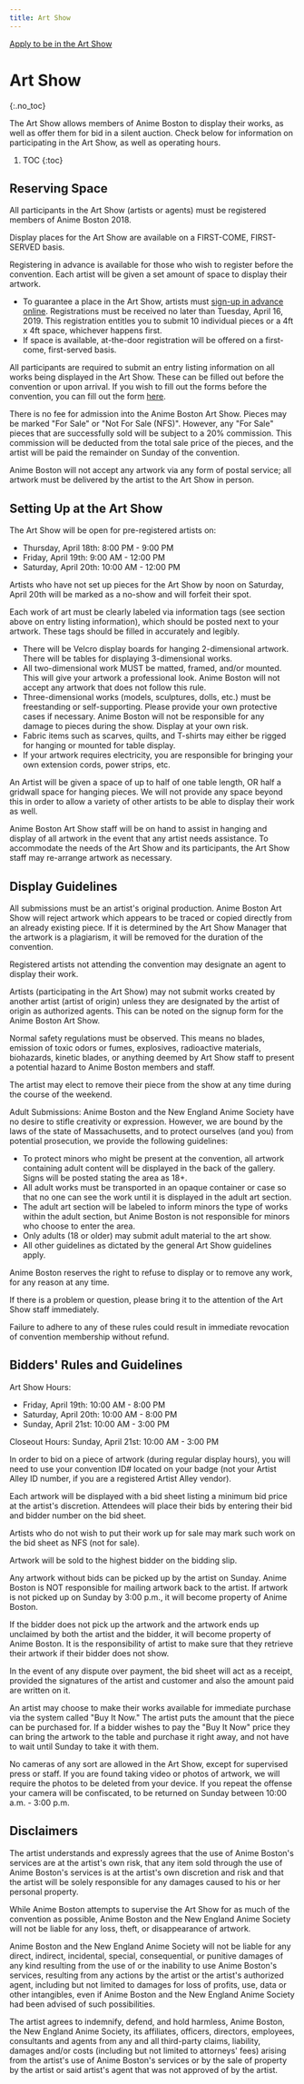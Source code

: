 ```yaml
---
title: Art Show
---
```

<div class="side-submenu col-sm-3 float-right">
  <a href="/AB-Site-Redesign/exhibitors/artshow/art_show_form.html" class="btn btn-secondary">
    Apply to be in the Art Show
  </a>
</div>

# Art Show
{:.no_toc}

The Art Show allows members of Anime Boston to display their works, as well as offer them for bid in a silent auction. Check below for information on participating in the Art Show, as well as operating hours.

1. TOC
{:toc}

## Reserving Space
All participants in the Art Show (artists or agents) must be registered members of Anime Boston 2018.

Display places for the Art Show are available on a FIRST-COME, FIRST-SERVED basis.

Registering in advance is available for those who wish to register before the convention. Each artist will be given a set amount of space to display their artwork.

- To guarantee a place in the Art Show, artists must  [sign-up in advance online](/AB-Site-Redesign/exhibitors/artshow/art_show_form.html). Registrations must be received no later than Tuesday, April 16, 2019. This registration entitles you to submit 10 individual pieces or a 4ft x 4ft space, whichever happens first.
- If space is available, at-the-door registration will be offered on a first-come, first-served basis.

All participants are required to submit an entry listing information on all works being displayed in the Art Show. These can be filled out before the convention or upon arrival. If you wish to fill out the forms before the convention, you can fill out the form [here](/AB-Site-Redesign/exhibitors/artshow/art_show_form.html).

There is no fee for admission into the Anime Boston Art Show. Pieces may be marked "For Sale" or "Not For Sale (NFS)". However, any "For Sale" pieces that are successfully sold will be subject to a 20% commission. This commission will be deducted from the total sale price of the pieces, and the artist will be paid the remainder on Sunday of the convention.

Anime Boston will not accept any artwork via any form of postal service; all artwork must be delivered by the artist to the Art Show in person.

## Setting Up at the Art Show
The Art Show will be open for pre-registered artists on:
- Thursday, April 18th: 8:00 PM - 9:00 PM
- Friday, April 19th: 9:00 AM - 12:00 PM
- Saturday, April 20th: 10:00 AM - 12:00 PM

Artists who have not set up pieces for the Art Show by noon on Saturday, April 20th will be marked as a no-show and will forfeit their spot.

Each work of art must be clearly labeled via information tags (see section above on entry listing information), which should be posted next to your artwork. These tags should be filled in accurately and legibly.
- There will be Velcro display boards for hanging 2-dimensional artwork. There will be tables for displaying 3-dimensional works.
- All two-dimensional work MUST be matted, framed, and/or mounted. This will give your artwork a professional look. Anime Boston will not accept any artwork that does not follow this rule.
- Three-dimensional works (models, sculptures, dolls, etc.) must be freestanding or self-supporting. Please provide your own protective cases if necessary. Anime Boston will not be responsible for any damage to pieces during the show. Display at your own risk.
- Fabric items such as scarves, quilts, and T-shirts may either be rigged for hanging or mounted for table display.
- If your artwork requires electricity, you are responsible for bringing your own extension cords, power strips, etc.

An Artist will be given a space of up to half of one table length, OR half a gridwall space for hanging pieces. We will not provide any space beyond this in order to allow a variety of other artists to be able to display their work as well.

Anime Boston Art Show staff will be on hand to assist in hanging and display of all artwork in the event that any artist needs assistance. To accommodate the needs of the Art Show and its participants, the Art Show staff may re-arrange artwork as necessary.

## Display Guidelines
All submissions must be an artist's original production. Anime Boston Art Show will reject artwork which appears to be traced or copied directly from an already existing piece. If it is determined by the Art Show Manager that the artwork is a plagiarism, it will be removed for the duration of the convention.

Registered artists not attending the convention may designate an agent to display their work.

Artists (participating in the Art Show) may not submit works created by another artist (artist of origin) unless they are designated by the artist of origin as authorized agents. This can be noted on the signup form for the Anime Boston Art Show.

Normal safety regulations must be observed. This means no blades, emission of toxic odors or fumes, explosives, radioactive materials, biohazards, kinetic blades, or anything deemed by Art Show staff to present a potential hazard to Anime Boston members and staff.

The artist may elect to remove their piece from the show at any time during the course of the weekend.

Adult Submissions: Anime Boston and the New England Anime Society have no desire to stifle creativity or expression. However, we are bound by the laws of the state of Massachusetts, and to protect ourselves (and you) from potential prosecution, we provide the following guidelines:
- To protect minors who might be present at the convention, all artwork containing adult content will be displayed in the back of the gallery. Signs will be posted stating the area as 18+.
- All adult works must be transported in an opaque container or case so that no one can see the work until it is displayed in the adult art section.
- The adult art section will be labeled to inform minors the type of works within the adult section, but Anime Boston is not responsible for minors who choose to enter the area.
- Only adults (18 or older) may submit adult material to the art show.
- All other guidelines as dictated by the general Art Show guidelines apply.

Anime Boston reserves the right to refuse to display or to remove any work, for any reason at any time.

If there is a problem or question, please bring it to the attention of the Art Show staff immediately.

Failure to adhere to any of these rules could result in immediate revocation of convention membership without refund.

## Bidders' Rules and Guidelines
Art Show Hours:
- Friday, April 19th: 10:00 AM - 8:00 PM
- Saturday, April 20th: 10:00 AM - 8:00 PM
- Sunday, April 21st: 10:00 AM - 3:00 PM

Closeout Hours: Sunday, April 21st: 10:00 AM - 3:00 PM

In order to bid on a piece of artwork (during regular display hours), you will need to use your convention ID# located on your badge (not your Artist Alley ID number, if you are a registered Artist Alley vendor).

Each artwork will be displayed with a bid sheet listing a minimum bid price at the artist's discretion. Attendees will place their bids by entering their bid and bidder number on the bid sheet.

Artists who do not wish to put their work up for sale may mark such work on the bid sheet as NFS (not for sale).

Artwork will be sold to the highest bidder on the bidding slip.

Any artwork without bids can be picked up by the artist on Sunday. Anime Boston is NOT responsible for mailing artwork back to the artist. If artwork is not picked up on Sunday by 3:00 p.m., it will become property of Anime Boston.

If the bidder does not pick up the artwork and the artwork ends up unclaimed by both the artist and the bidder, it will become property of Anime Boston. It is the responsibility of artist to make sure that they retrieve their artwork if their bidder does not show.

In the event of any dispute over payment, the bid sheet will act as a receipt, provided the signatures of the artist and customer and also the amount paid are written on it.

An artist may choose to make their works available for immediate purchase via the system called "Buy It Now." The artist puts the amount that the piece can be purchased for. If a bidder wishes to pay the "Buy It Now" price they can bring the artwork to the table and purchase it right away, and not have to wait until Sunday to take it with them.

No cameras of any sort are allowed in the Art Show, except for supervised press or staff. If you are found taking video or photos of artwork, we will require the photos to be deleted from your device. If you repeat the offense your camera will be confiscated, to be returned on Sunday between 10:00 a.m. - 3:00 p.m.

## Disclaimers
The artist understands and expressly agrees that the use of Anime Boston's services are at the artist's own risk, that any item sold through the use of Anime Boston's services is at the artist's own discretion and risk and that the artist will be solely responsible for any damages caused to his or her personal property.

While Anime Boston attempts to supervise the Art Show for as much of the convention as possible, Anime Boston and the New England Anime Society will not be liable for any loss, theft, or disappearance of artwork.

Anime Boston and the New England Anime Society will not be liable for any direct, indirect, incidental, special, consequential, or punitive damages of any kind resulting from the use of or the inability to use Anime Boston's services, resulting from any actions by the artist or the artist's authorized agent, including but not limited to damages for loss of profits, use, data or other intangibles, even if Anime Boston and the New England Anime Society had been advised of such possibilities.

The artist agrees to indemnify, defend, and hold harmless, Anime Boston, the New England Anime Society, its affiliates, officers, directors, employees, consultants and agents from any and all third-party claims, liability, damages and/or costs (including but not limited to attorneys' fees) arising from the artist's use of Anime Boston's services or by the sale of property by the artist or said artist's agent that was not approved of by the artist.
